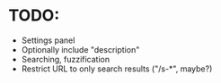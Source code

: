 # TODO:

* Settings panel
* Optionally include "description"
* Searching, fuzzification
* Restrict URL to only search results ("/s-*", maybe?)